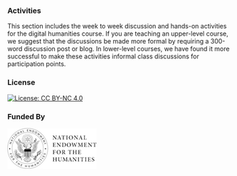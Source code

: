 ### Activities

This section includes the week to week discussion and hands-on activities for the digital humanities course. If you are teaching an upper-level course, we suggest that the discussions be made more formal by requiring a 300-word discussion post or blog. In lower-level courses, we have found it more successful to make these activities informal class discussions for participation points.

### License

[![License: CC BY-NC 4.0](https://licensebuttons.net/l/by-nc/4.0/88x31.png)](http://creativecommons.org/licenses/by-nc/4.0/)

### Funded By

[![NEH Seal](images/neh_sealblck200.jpg)](https://www.neh.gov/)
